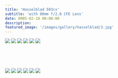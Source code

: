 ```yaml
---
title: 'Hasselblad 503cx'
subtitle: 'with 80mm f/2.8 CFE Lens'
date: 0005-02-18 00:00:00
description: 
featured_image: '/images/gallery/hasselblad/3.jpg'
---
```


<!-- Preview -->
<div class="gallery" data-columns="1">
    <img src="/images/gallery/hasselblad/1.jpg">
    <img src="/images/gallery/hasselblad/2.jpg">
    <img src="/images/gallery/hasselblad/3.jpg">
    <img src="/images/gallery/hasselblad/4.jpg">
    <img src="/images/gallery/hasselblad/5.jpg">
    <img src="/images/gallery/hasselblad/6.jpg">
</div>


<!-- Content -->
<div class="gallery" data-columns="6" style="margin-top:80px">
    <img src="/images/gallery/hasselblad/1.jpg">
    <img src="/images/gallery/hasselblad/2.jpg">
    <img src="/images/gallery/hasselblad/3.jpg">
    <img src="/images/gallery/hasselblad/4.jpg">
    <img src="/images/gallery/hasselblad/5.jpg">
    <img src="/images/gallery/hasselblad/6.jpg">
</div>
